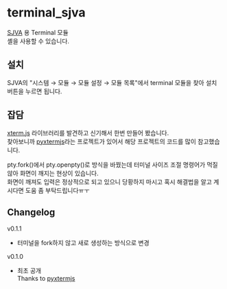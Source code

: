 # terminal_sjva

[SJVA](https://sjva.me/) 용 Terminal 모듈  
셸을 사용할 수 있습니다.

## 설치

SJVA의 "시스템 → 모듈 → 모듈 설정 → 모듈 목록"에서 terminal 모듈을 찾아 설치 버튼을 누르면 됩니다.

## 잡담

[xterm.js](https://xtermjs.org/) 라이브러리를 발견하고 신기해서 한번 만들어 봤습니다.  
찾아보니까 [pyxtermjs](https://github.com/cs01/pyxtermjs)라는 프로젝트가 있어서 해당 프로젝트의 코드를 많이 참고했습니다.

pty.fork()에서 pty.openpty()로 방식을 바꿨는데 터미널 사이즈 조절 명령어가 먹질 않아 화면이 깨지는 현상이 있습니다.  
화면이 깨져도 입력은 정상적으로 되고 있으니 당황하지 마시고 혹시 해결법을 알고 계시다면 도움 좀 부탁드립니다ㅠㅜ

## Changelog

v0.1.1

- 터미널을 fork하지 않고 새로 생성하는 방식으로 변경

v0.1.0

- 최초 공개  
  Thanks to [pyxtermjs](https://github.com/cs01/pyxtermjs)
